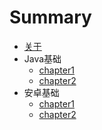 # Summary

* [关于](README.md)
* Java基础
  * [chapter1](chapter1.md)
  * [chapter2](chapter2.md)
* 安卓基础
  * [chapter1](chapter1.md)
  * [chapter2](chapter2.md)
